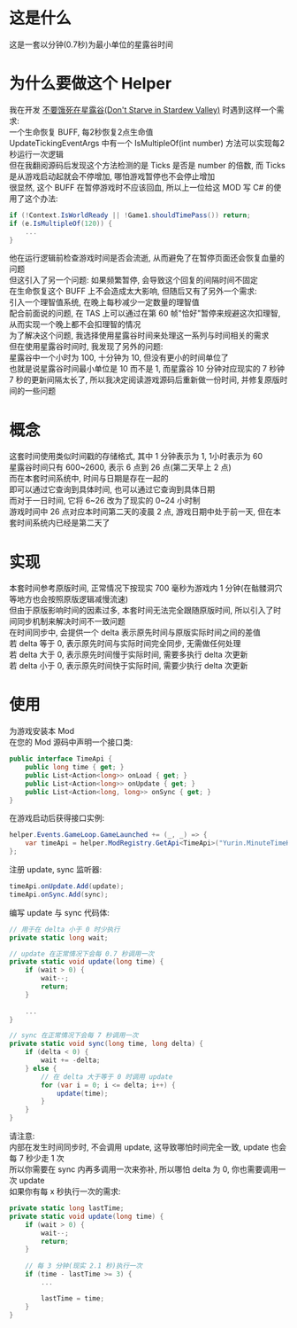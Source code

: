 # 这是什么

这是一套以分钟(0.7秒)为最小单位的星露谷时间

# 为什么要做这个 Helper

我在开发
[不要饿死在星露谷(Don't Starve in Stardew Valley)](https://www.nexusmods.com/stardewvalley/mods/27440)
时遇到这样一个需求:<br>
一个生命恢复 BUFF, 每2秒恢复2点生命值<br>
UpdateTickingEventArgs 中有一个 IsMultipleOf(int number) 方法可以实现每2秒运行一次逻辑<br>
但在我翻阅源码后发现这个方法检测的是 Ticks 是否是 number 的倍数,
而 Ticks 是从游戏启动起就会不停增加, 哪怕游戏暂停也不会停止增加<br>
很显然, 这个 BUFF 在暂停游戏时不应该回血, 所以上一位给这 MOD 写 C# 的使用了这个办法:<br>
```csharp
if (!Context.IsWorldReady || !Game1.shouldTimePass()) return;
if (e.IsMultipleOf(120)) {
    ...
}
```
他在运行逻辑前检查游戏时间是否会流逝, 从而避免了在暂停页面还会恢复血量的问题<br>
但这引入了另一个问题: 如果频繁暂停, 会导致这个回复的间隔时间不固定<br>
在生命恢复这个 BUFF 上不会造成太大影响, 但随后又有了另外一个需求:<br>
引入一个理智值系统, 在晚上每秒减少一定数量的理智值<br>
配合前面说的问题, 在 TAS 上可以通过在第 60 帧"恰好"暂停来规避这次扣理智, 从而实现一个晚上都不会扣理智的情况<br>
为了解决这个问题, 我选择使用星露谷时间来处理这一系列与时间相关的需求<br>
但在使用星露谷时间时, 我发现了另外的问题:<br>
星露谷中一个小时为 100, 十分钟为 10, 但没有更小的时间单位了<br>
也就是说星露谷时间最小单位是 10 而不是 1, 而星露谷 10 分钟对应现实的 7 秒钟<br>
7 秒的更新间隔太长了, 所以我决定阅读游戏源码后重新做一份时间, 并修复原版时间的一些问题

# 概念

这套时间使用类似时间戳的存储格式, 其中 1 分钟表示为 1, 1小时表示为 60<br>
星露谷时间只有 600~2600, 表示 6 点到 26 点(第二天早上 2 点)<br>
而在本套时间系统中, 时间与日期是存在一起的<br>
即可以通过它查询到具体时间, 也可以通过它查询到具体日期<br>
而对于一日时间, 它将 6~26 改为了现实的 0~24 小时制<br>
游戏时间中 26 点对应本时间第二天的凌晨 2 点, 游戏日期中处于前一天, 但在本套时间系统内已经是第二天了<br>

# 实现

本套时间参考原版时间, 正常情况下按现实 700 毫秒为游戏内 1 分钟(在骷髅洞穴等地方也会按照原版逻辑减慢流速)<br>
但由于原版影响时间的因素过多, 本套时间无法完全跟随原版时间, 所以引入了时间同步机制来解决时间不一致问题<br>
在时间同步中, 会提供一个 delta 表示原先时间与原版实际时间之间的差值<br>
若 delta 等于 0, 表示原先时间与实际时间完全同步, 无需做任何处理<br>
若 delta 大于 0, 表示原先时间慢于实际时间, 需要多执行 delta 次更新<br>
若 delta 小于 0, 表示原先时间快于实际时间, 需要少执行 delta 次更新

# 使用

为游戏安装本 Mod<br>
在您的 Mod 源码中声明一个接口类:
```csharp
public interface TimeApi {
    public long time { get; }
    public List<Action<long>> onLoad { get; }
    public List<Action<long>> onUpdate { get; }
    public List<Action<long, long>> onSync { get; }
}
```
在游戏启动后获得接口实例:
```csharp
helper.Events.GameLoop.GameLaunched += (_, _) => {
    var timeApi = helper.ModRegistry.GetApi<TimeApi>("Yurin.MinuteTimeHelper")!;
};
```
注册 update, sync 监听器:
```csharp
timeApi.onUpdate.Add(update);
timeApi.onSync.Add(sync);
```
编写 update 与 sync 代码体:
```csharp
// 用于在 delta 小于 0 时少执行
private static long wait;

// update 在正常情况下会每 0.7 秒调用一次
private static void update(long time) {
    if (wait > 0) {
        wait--;
        return;
    }
    
    ...
}

// sync 在正常情况下会每 7 秒调用一次
private static void sync(long time, long delta) {
    if (delta < 0) {
        wait += -delta;
    } else {
        // 在 delta 大于等于 0 时调用 update
        for (var i = 0; i <= delta; i++) {
            update(time);
        }
    }
}
```
请注意:<br>
内部在发生时间同步时, 不会调用 update, 这导致哪怕时间完全一致, update 也会每 7 秒少走 1 次<br>
所以你需要在 sync 内再多调用一次来弥补, 所以哪怕 delta 为 0, 你也需要调用一次 update<br>
如果你有每 x 秒执行一次的需求:
```csharp
private static long lastTime;
private static void update(long time) {
    if (wait > 0) {
        wait--;
        return;
    }
    
    // 每 3 分钟(现实 2.1 秒)执行一次
    if (time - lastTime >= 3) {
        ...

        lastTime = time;
    }
}
```